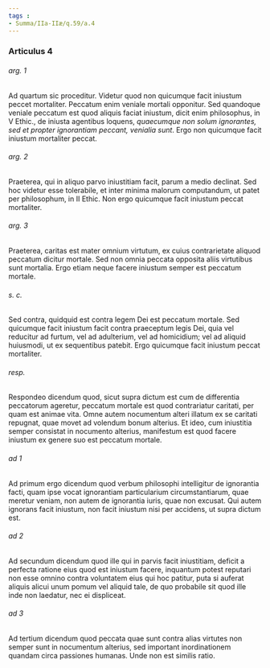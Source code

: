 ```yaml
---
tags : 
- Summa/IIa-IIæ/q.59/a.4
---
```


### Articulus 4

###### arg. 1
Ad quartum sic proceditur. Videtur quod non quicumque facit iniustum peccet mortaliter. Peccatum enim veniale mortali opponitur. Sed quandoque veniale peccatum est quod aliquis faciat iniustum, dicit enim philosophus, in V Ethic., de iniusta agentibus loquens, *quaecumque non solum ignorantes, sed et propter ignorantiam peccant, venialia sunt*. Ergo non quicumque facit iniustum mortaliter peccat.

###### arg. 2
Praeterea, qui in aliquo parvo iniustitiam facit, parum a medio declinat. Sed hoc videtur esse tolerabile, et inter minima malorum computandum, ut patet per philosophum, in II Ethic. Non ergo quicumque facit iniustum peccat mortaliter.

###### arg. 3
Praeterea, caritas est mater omnium virtutum, ex cuius contrarietate aliquod peccatum dicitur mortale. Sed non omnia peccata opposita aliis virtutibus sunt mortalia. Ergo etiam neque facere iniustum semper est peccatum mortale.

###### s. c.
Sed contra, quidquid est contra legem Dei est peccatum mortale. Sed quicumque facit iniustum facit contra praeceptum legis Dei, quia vel reducitur ad furtum, vel ad adulterium, vel ad homicidium; vel ad aliquid huiusmodi, ut ex sequentibus patebit. Ergo quicumque facit iniustum peccat mortaliter.

###### resp.
Respondeo dicendum quod, sicut supra dictum est cum de differentia peccatorum ageretur, peccatum mortale est quod contrariatur caritati, per quam est animae vita. Omne autem nocumentum alteri illatum ex se caritati repugnat, quae movet ad volendum bonum alterius. Et ideo, cum iniustitia semper consistat in nocumento alterius, manifestum est quod facere iniustum ex genere suo est peccatum mortale.

###### ad 1
Ad primum ergo dicendum quod verbum philosophi intelligitur de ignorantia facti, quam ipse vocat ignorantiam particularium circumstantiarum, quae meretur veniam, non autem de ignorantia iuris, quae non excusat. Qui autem ignorans facit iniustum, non facit iniustum nisi per accidens, ut supra dictum est.

###### ad 2
Ad secundum dicendum quod ille qui in parvis facit iniustitiam, deficit a perfecta ratione eius quod est iniustum facere, inquantum potest reputari non esse omnino contra voluntatem eius qui hoc patitur, puta si auferat aliquis alicui unum pomum vel aliquid tale, de quo probabile sit quod ille inde non laedatur, nec ei displiceat.

###### ad 3
Ad tertium dicendum quod peccata quae sunt contra alias virtutes non semper sunt in nocumentum alterius, sed important inordinationem quandam circa passiones humanas. Unde non est similis ratio.


